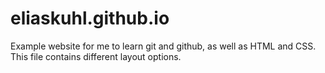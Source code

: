 # eliaskuhl.github.io

Example website for me to learn git and github, as well as HTML and CSS.
This file contains different layout options.
